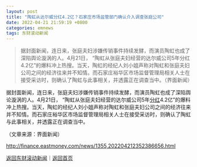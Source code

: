 ```yaml
---
layout: post
title: "陶虹从达尔威分红4.2亿？石家庄市场监管部门确认介入调查张庭公司"
date: 2022-04-21 21:59:19 +0800
categories: emnews
tags: 东财滚动新闻
---
```

> 据封面新闻，连日来，张庭夫妇涉嫌传销事件持续发酵，而演员陶虹也成了深陷舆论漩涡的人。4月21日， “陶虹从张庭夫妇经营的达尔威公司5年分红4.2亿”的爆料冲上热搜。当天，陶虹的经纪人刘小姐声称对陶虹和张庭夫妇公司之间的经济往来并不知情。而石家庄裕华区市场监督管理局相关人士在接受采访时，则确认了陶虹与此事相关，并透露正在调查当中。（界面新闻）

<p>据封面新闻，连日来，张庭夫妇涉嫌传销事件持续发酵，而演员陶虹也成了深陷舆论漩涡的人。4月21日， “陶虹从张庭夫妇经营的达尔威公司5年<span id="Info.3276"><a href="http://data.eastmoney.com/yjfp/" class="infokey">分红</a></span>4.2亿”的爆料冲上热搜。当天，陶虹的经纪人刘小姐声称对陶虹和张庭夫妇公司之间的经济往来并不知情。而石家庄裕华区市场监督管理局相关人士在接受采访时，则确认了陶虹与此事相关，并透露正在调查当中。</p><p class="em_media">（文章来源：界面新闻）</p>

<http://finance.eastmoney.com/news/1355,202204212352386656.html>

[返回东财滚动新闻](//finews.withounder.com/emnews/)｜[返回首页](//finews.withounder.com/)
